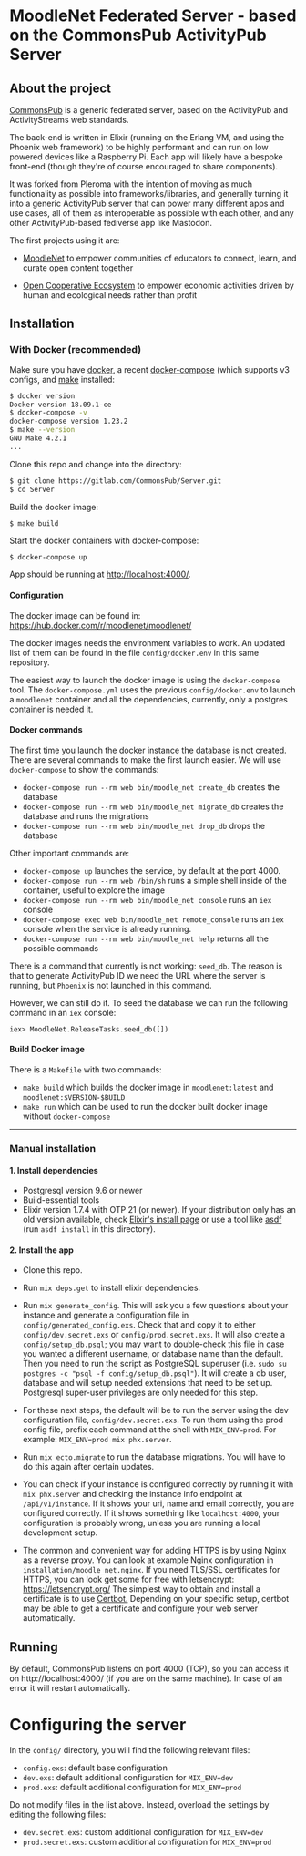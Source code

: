 # MoodleNet Federated Server - based on the CommonsPub ActivityPub Server

## About the project

[CommonsPub](http://commonspub.org/) is a generic federated server, based on the ActivityPub and ActivityStreams web standards. 

The back-end is written in Elixir (running on the Erlang VM, and using the Phoenix web framework) to be highly performant and can run on low powered devices like a Raspberry Pi. Each app will likely have a bespoke front-end (though they're of course encouraged to share components).

It was forked from Pleroma with the intention of moving as much functionality as possible into frameworks/libraries, and generally turning it into a generic ActivityPub server that can power many different apps and use cases, all of them as interoperable as possible with each other, and any other ActivityPub-based fediverse app like Mastodon.

The first projects using it are:

* [MoodleNet](https://moodle.com/moodlenet) to empower communities of educators to connect, learn, and curate open content together

* [Open Cooperative Ecosystem](https://opencoopecosystem.net/) to empower economic activities driven by human and ecological needs rather than profit


## Installation

### With Docker (recommended)
Make sure you have [docker](https://www.docker.com/), a recent [docker-compose](https://docs.docker.com/compose/install/#install-compose) (which supports v3 configs, and [make](https://www.gnu.org/software/make/) installed:
```sh
$ docker version
Docker version 18.09.1-ce
$ docker-compose -v                                                                                                                                              ±[●][develop]
docker-compose version 1.23.2
$ make --version
GNU Make 4.2.1
...
```

Clone this repo and change into the directory:
```sh
$ git clone https://gitlab.com/CommonsPub/Server.git
$ cd Server
```

Build the docker image:
```
$ make build
```

Start the docker containers with docker-compose:
```sh
$ docker-compose up
```
App should be running at [http://localhost:4000/](http://localhost:4000/).

#### Configuration

The docker image can be found in: https://hub.docker.com/r/moodlenet/moodlenet/

The docker images needs the environment variables to work.
An updated list of them can be found in the file `config/docker.env` in this same repository.

The easiest way to launch the docker image is using the `docker-compose` tool.
The `docker-compose.yml` uses the previous `config/docker.env` to launch a `moodlenet` container
and all the dependencies, currently, only a postgres container is needed it.


#### Docker commands

The first time you launch the docker instance the database is not created.
There are several commands to make the first launch easier.
We will use `docker-compose` to show the commands:

* `docker-compose run --rm web bin/moodle_net create_db` creates the database
* `docker-compose run --rm web bin/moodle_net migrate_db` creates the database and runs the migrations
* `docker-compose run --rm web bin/moodle_net drop_db` drops the database

Other important commands are:

* `docker-compose up` launches the service, by default at the port 4000.
* `docker-compose run --rm web /bin/sh` runs a simple shell inside of the container, useful to explore the image
* `docker-compose run --rm web bin/moodle_net console` runs an `iex` console
* `docker-compose exec web bin/moodle_net remote_console` runs an `iex` console when the service is already running.
* `docker-compose run --rm web bin/moodle_net help` returns all the possible commands

There is a command that currently is not working: `seed_db`.
The reason is that to generate ActivityPub ID we need the URL where the server is running,
but `Phoenix` is not launched in this command.

However, we can still do it.
To seed the database we can run the following command in an `iex` console:

`iex> MoodleNet.ReleaseTasks.seed_db([])`

#### Build Docker image

There is a `Makefile` with two commands:

* `make build` which builds the docker image in `moodlenet:latest` and `moodlenet:$VERSION-$BUILD`
* `make run` which can be used to run the docker built docker image without `docker-compose`

---
### Manual installation

#### 1. Install dependencies

* Postgresql version 9.6 or newer
* Build-essential tools
* Elixir version 1.7.4 with OTP 21 (or newer). If your distribution only has an old version available, check [Elixir's install page](https://elixir-lang.org/install.html) or use a tool like [asdf](https://github.com/asdf-vm/asdf) (run `asdf install` in this directory).

#### 2. Install the app

* Clone this repo.

* Run `mix deps.get` to install elixir dependencies.

* Run `mix generate_config`. This will ask you a few questions about your instance and generate a configuration file in `config/generated_config.exs`. Check that and copy it to either `config/dev.secret.exs` or `config/prod.secret.exs`. It will also create a `config/setup_db.psql`; you may want to double-check this file in case you wanted a different username, or database name than the default. Then you need to run the script as PostgreSQL superuser (i.e. `sudo su postgres -c "psql -f config/setup_db.psql"`). It will create a db user, database and will setup needed extensions that need to be set up. Postgresql super-user privileges are only needed for this step.

* For these next steps, the default will be to run the server using the dev configuration file, `config/dev.secret.exs`. To run them using the prod config file, prefix each command at the shell with `MIX_ENV=prod`. For example: `MIX_ENV=prod mix phx.server`.

* Run `mix ecto.migrate` to run the database migrations. You will have to do this again after certain updates.

* You can check if your instance is configured correctly by running it with `mix phx.server` and checking the instance info endpoint at `/api/v1/instance`. If it shows your uri, name and email correctly, you are configured correctly. If it shows something like `localhost:4000`, your configuration is probably wrong, unless you are running a local development setup.

* The common and convenient way for adding HTTPS is by using Nginx as a reverse proxy. You can look at example Nginx configuration in `installation/moodle_net.nginx`. If you need TLS/SSL certificates for HTTPS, you can look get some for free with letsencrypt: https://letsencrypt.org/
  The simplest way to obtain and install a certificate is to use [Certbot.](https://certbot.eff.org) Depending on your specific setup, certbot may be able to get a certificate and configure your web server automatically.


## Running

By default, CommonsPub listens on port 4000 (TCP), so you can access it on http://localhost:4000/ (if you are on the same machine). In case of an error it will restart automatically.


# Configuring the server

In the `config/` directory, you will find the following relevant files:

* `config.exs`: default base configuration
* `dev.exs`: default additional configuration for `MIX_ENV=dev`
* `prod.exs`: default additional configuration for `MIX_ENV=prod`


Do not modify files in the list above.
Instead, overload the settings by editing the following files:

* `dev.secret.exs`: custom additional configuration for `MIX_ENV=dev`
* `prod.secret.exs`: custom additional configuration for `MIX_ENV=prod`
